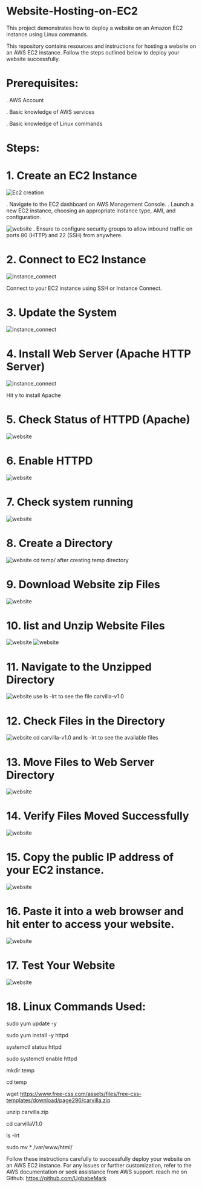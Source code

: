 # Website-Hosting-on-EC2

This project demonstrates how to deploy a website on an Amazon EC2 instance using Linux commands.

This repository contains resources and instructions for hosting a website on an AWS EC2 instance. Follow the steps outlined below to deploy your website successfully.

# Prerequisites:

. AWS Account

. Basic knowledge of AWS services

. Basic knowledge of Linux commands

# Steps:

# 1. Create an EC2 Instance

![Ec2 creation](EC2.png)

. Navigate to the EC2 dashboard on AWS Management Console.
. Launch a new EC2 instance, choosing an appropriate instance type, AMI, and configuration.

![website](securitygroup.png)
. Ensure to configure security groups to allow inbound traffic on ports 80 (HTTP) and 22 (SSH) from anywhere.

# 2. Connect to EC2 Instance

![instance_connect](Instance_connect.png)


Connect to your EC2 instance using SSH or Instance Connect.

# 3. Update the System

![instance_connect](Update_system.png)


# 4. Install Web Server (Apache HTTP Server)
![instance_connect](Install_webserver.png)

Hit y to install Apache


# 5. Check Status of HTTPD (Apache)

![website](httpd_statuscheck.png)

# 6. Enable HTTPD

![website](httpd_enable.png)

# 7. Check system running

![website](systemccheck_running.png)


# 8. Create a Directory

![website](Create_directory.png)
 cd temp/ after creating temp directory

# 9. Download Website zip Files

 ![website](download_websitesip.png)

 
# 10. list and Unzip Website Files

 ![website](list_directory.png)
 ![website](Unzip_website.png)


# 11. Navigate to the Unzipped Directory

![website](Unzippedfile.png)
use ls -lrt to see the file carvilla-v1.0



# 12. Check Files in the Directory

![website](check_directory.png)
cd carvilla-v1.0 and ls -lrt to see the available files



# 13. Move Files to Web Server Directory

 ![website](move_directory_files.png)
 

# 14. Verify Files Moved Successfully

 ![website](verify_moved.png)
 
 
# 15. Copy the public IP address of your EC2 instance.

 ![website](copy_publicip.png)

# 16. Paste it into a web browser and hit enter to access your website.

![website](paste_browser.png)

# 17. Test Your Website

 ![website](Test_website.png)

# 18. Linux Commands Used:

sudo yum update -y

sudo yum install -y httpd

systemctl status httpd

sudo systemctl enable httpd

mkdir temp

cd temp

wget https://www.free-css.com/assets/files/free-css-templates/download/page296/carvilla.zip

unzip carvilla.zip

cd carvillaV1.0

ls -lrt

sudo mv * /var/www/html/


Follow these instructions carefully to successfully deploy your website on an AWS EC2 instance. For any issues or further customization, refer to the AWS documentation or seek assistance from AWS support. reach me on Github: https://github.com/UgbabeMark


   

